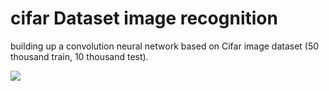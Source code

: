 # cifar Dataset image recognition

building up a convolution neural network based on Cifar image dataset (50 thousand train, 10 thousand test).

![](https://cdn-images-1.medium.com/max/1200/1*QN007xhxgDTPBdNT0pnZ2g.png)
